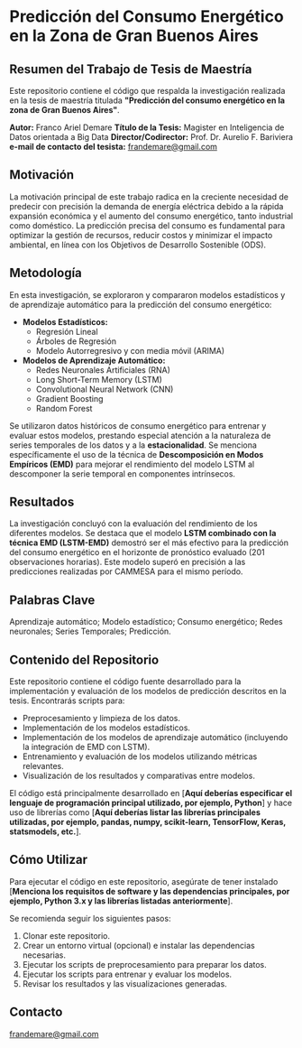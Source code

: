# Predicción del Consumo Energético en la Zona de Gran Buenos Aires

## Resumen del Trabajo de Tesis de Maestría

Este repositorio contiene el código que respalda la investigación realizada en la tesis de maestría titulada **"Predicción del consumo energético en la zona de Gran Buenos Aires"**.

**Autor:** Franco Ariel Demare
**Título de la Tesis:** Magister en Inteligencia de Datos orientada a Big Data
**Director/Codirector:** Prof. Dr. Aurelio F. Bariviera
**e-mail de contacto del tesista:** frandemare@gmail.com

## Motivación

La motivación principal de este trabajo radica en la creciente necesidad de predecir con precisión la demanda de energía eléctrica debido a la rápida expansión económica y el aumento del consumo energético, tanto industrial como doméstico. La predicción precisa del consumo es fundamental para optimizar la gestión de recursos, reducir costos y minimizar el impacto ambiental, en línea con los Objetivos de Desarrollo Sostenible (ODS).

## Metodología

En esta investigación, se exploraron y compararon modelos estadísticos y de aprendizaje automático para la predicción del consumo energético:

* **Modelos Estadísticos:**
    * Regresión Lineal
    * Árboles de Regresión
    * Modelo Autorregresivo y con media móvil (ARIMA)
* **Modelos de Aprendizaje Automático:**
    * Redes Neuronales Artificiales (RNA)
    * Long Short-Term Memory (LSTM)
    * Convolutional Neural Network (CNN)
    * Gradient Boosting
    * Random Forest

Se utilizaron datos históricos de consumo energético para entrenar y evaluar estos modelos, prestando especial atención a la naturaleza de series temporales de los datos y a la **estacionalidad**. Se menciona específicamente el uso de la técnica de **Descomposición en Modos Empíricos (EMD)** para mejorar el rendimiento del modelo LSTM al descomponer la serie temporal en componentes intrínsecos.

## Resultados

La investigación concluyó con la evaluación del rendimiento de los diferentes modelos. Se destaca que el modelo **LSTM combinado con la técnica EMD (LSTM-EMD)** demostró ser el más efectivo para la predicción del consumo energético en el horizonte de pronóstico evaluado (201 observaciones horarias). Este modelo superó en precisión a las predicciones realizadas por CAMMESA para el mismo período.

## Palabras Clave

Aprendizaje automático; Modelo estadístico; Consumo energético; Redes neuronales; Series Temporales; Predicción.

## Contenido del Repositorio

Este repositorio contiene el código fuente desarrollado para la implementación y evaluación de los modelos de predicción descritos en la tesis. Encontrarás scripts para:

* Preprocesamiento y limpieza de los datos.
* Implementación de los modelos estadísticos.
* Implementación de los modelos de aprendizaje automático (incluyendo la integración de EMD con LSTM).
* Entrenamiento y evaluación de los modelos utilizando métricas relevantes.
* Visualización de los resultados y comparativas entre modelos.

El código está principalmente desarrollado en [**Aquí deberías especificar el lenguaje de programación principal utilizado, por ejemplo, Python**] y hace uso de librerías como [**Aquí deberías listar las librerías principales utilizadas, por ejemplo, pandas, numpy, scikit-learn, TensorFlow, Keras, statsmodels, etc.**].

## Cómo Utilizar

Para ejecutar el código en este repositorio, asegúrate de tener instalado [**Menciona los requisitos de software y las dependencias principales, por ejemplo, Python 3.x y las librerías listadas anteriormente**].

Se recomienda seguir los siguientes pasos:

1.  Clonar este repositorio.
2.  Crear un entorno virtual (opcional) e instalar las dependencias necesarias.
3.  Ejecutar los scripts de preprocesamiento para preparar los datos.
4.  Ejecutar los scripts para entrenar y evaluar los modelos.
5.  Revisar los resultados y las visualizaciones generadas.

## Contacto

frandemare@gmail.com
